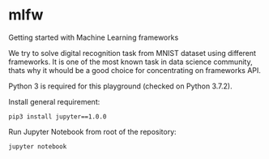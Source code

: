 # mlfw
Getting started with Machine Learning frameworks

We try to solve digital recognition task from MNIST dataset using different frameworks. It is one of the most known task in data science community, thats why it whould be a good choice for concentrating on frameworks API.

Python 3 is required for this playground (checked on Python 3.7.2).

Install general requirement:
```
pip3 install jupyter==1.0.0
```

Run Jupyter Notebook from root of the repository:
```
jupyter notebook
```
